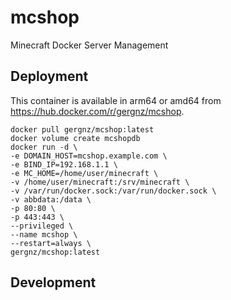 # mcshop
Minecraft Docker Server Management

## Deployment
This container is available in arm64 or amd64 from https://hub.docker.com/r/gergnz/mcshop.

```
docker pull gergnz/mcshop:latest
docker volume create mcshopdb
docker run -d \
-e DOMAIN_HOST=mcshop.example.com \
-e BIND_IP=192.168.1.1 \
-e MC_HOME=/home/user/minecraft \
-v /home/user/minecraft:/srv/minecraft \
-v /var/run/docker.sock:/var/run/docker.sock \
-v abbdata:/data \
-p 80:80 \
-p 443:443 \
--privileged \
--name mcshop \
--restart=always \
gergnz/mcshop:latest
```

## Development
